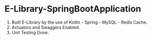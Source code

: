 # E-Library-SpringBootApplication
1. Built E-Library by the use of Kotlin - Spring - MySQL - Redis Cache.
2. Actuators and Swaggers Enabled.
3. Unit Testing Done.
